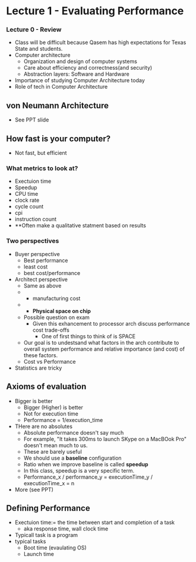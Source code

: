 # Lecture 1 - Evaluating Performance

### Lecture 0 - Review
* Class will be difficult because Qasem has high expectations for Texas State and students.
* Computer architecture
	* Organization and design of computer systems
	* Care about efficiency and correctness(and security)
	* Abstraction layers: Software and Hardware
* Importance of studying Computer Architecture today
* Role of tech in Computer Architecture

## von Neumann Architecture
* See PPT slide

## How fast is your computer?
* Not fast, but efficient
### What metrics to look at?
* Exectuion time
* Speedup
* CPU time
* clock rate
* cycle count
* cpi
* instruction count
* **Often make a qualitative statment based on results

### Two perspectives
* Buyer perspective
	* Best performance
	* least cost
	* best cost/performance
* Architect perspective
	* Same as above
	* + manufacturing cost
	* + **Physical space on chip**
	* Possible question on exam
		* Given this exhancement to processor arch discuss performance cost trade-offs
			* One of first things to think of is SPACE
	* Our goal is to undestsand what factors in the arch contribute to overall system performance and relative importance (and cost) of these factors.
	* Cost vs Performance
* Statistics are tricky

## Axioms of evaluation
* Bigger is better
	* Bigger (Higher) is better
	* Not for execution time
	* Performance = 1/execution_time
* THere are no absolutes
	* Absolute performance doesn't say much
	* For example, "It takes 300ms to launch SKype on a MacBOok Pro" doesn't mean much to us.
	* These are barely useful
	* We should use a **baseline** configuration
	* Ratio when we improve baseline is called **speedup**
	* In this class, speedup is a very specific term. 
	* Performance_x / performance_y = executionTime_y / executionTime_x = n
* More (see PPT)

## Defining Performance
* Exectuion time:= the time between start and completion of a task
	* aka response time, wall clock time
* Typicall task is a program
* typical tasks
	* Boot time (evaulating OS)
	* Launch time

